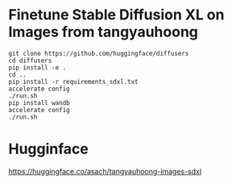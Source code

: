 # Finetune Stable Diffusion XL on Images from tangyauhoong

```
git clone https://github.com/huggingface/diffusers
cd diffusers
pip install -e .
cd ..
pip install -r requirements_sdxl.txt
accelerate config
./run.sh
pip install wandb
accelerate config
./run.sh
```

# Hugginface

https://huggingface.co/asach/tangyauhoong-images-sdxl
